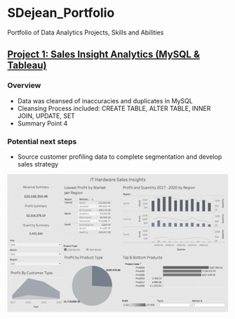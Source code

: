 # SDejean_Portfolio
Portfolio of Data Analytics Projects, Skills and Abilities 

## [Project 1: Sales Insight Analytics (MySQL & Tableau)](https://dejean97.github.io/Project-1-Sales-Insight-Analytics/)

### Overview

- Data was cleansed of inaccuracies and duplicates in MySQL
- Cleansing Process included: CREATE TABLE, ALTER TABLE, INNER JOIN, UPDATE, SET
- Summary Point 4


### Potential next steps
- Source customer profiling data to complete segmentation and develop sales strategy

![](https://github.com/Dejean97/SDejean_Portfolio/blob/main/Images/Sales%20Insights%20Dashboard.png)


